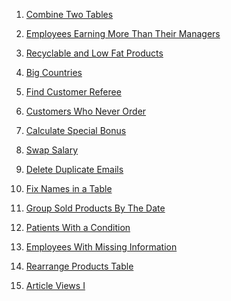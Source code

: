 1) [Combine Two Tables](https://leetcode.com/problems/combine-two-tables/)

2) [Employees Earning More Than Their Managers](https://leetcode.com/problems/employees-earning-more-than-their-managers/)

3) [Recyclable and Low Fat Products](https://leetcode.com/problems/recyclable-and-low-fat-products/)
4) [Big Countries](https://leetcode.com/problems/big-countries/)
5) [Find Customer Referee](https://leetcode.com/problems/find-customer-referee/)
6) [Customers Who Never Order](https://leetcode.com/problems/customers-who-never-order/)
7) [Calculate Special Bonus](https://leetcode.com/problems/calculate-special-bonus/)
8) [Swap Salary](https://leetcode.com/problems/swap-salary/)
9) [Delete Duplicate Emails](https://leetcode.com/problems/delete-duplicate-emails/)
10) [Fix Names in a Table](https://leetcode.com/problems/fix-names-in-a-table/)
11) [Group Sold Products By The Date](https://leetcode.com/problems/group-sold-products-by-the-date/)
12) [Patients With a Condition](https://leetcode.com/problems/patients-with-a-condition/)
13) [Employees With Missing Information](https://leetcode.com/problems/employees-with-missing-information/)
14) [Rearrange Products Table](https://leetcode.com/problems/rearrange-products-table/)
15) [Article Views I](https://leetcode.com/problems/article-views-i/)
